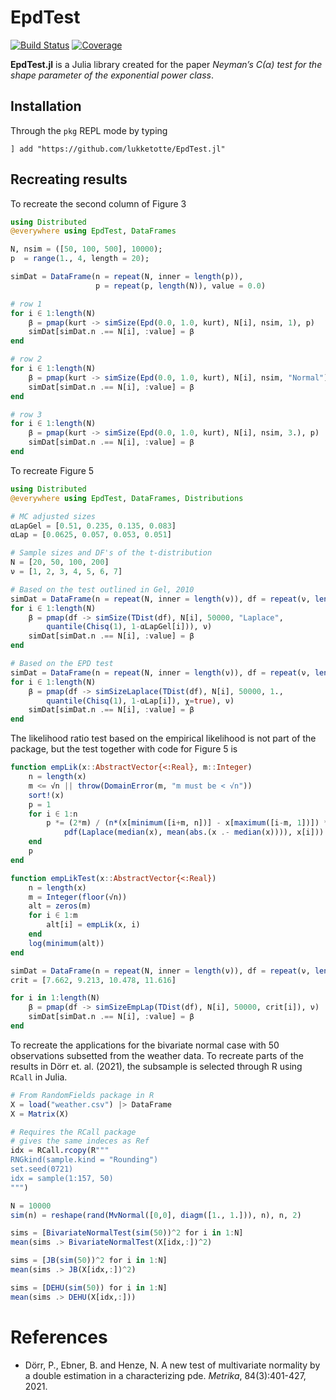 # EpdTest

[![Build Status](https://github.com/lukketotte/EpdTest.jl/workflows/CI/badge.svg)](https://github.com/lukketotte/EpdTest.jl/actions)
[![Coverage](https://codecov.io/gh/lukketotte/EpdTest.jl/branch/master/graph/badge.svg)](https://codecov.io/gh/lukketotte/EpdTest.jl)

**EpdTest.jl** is a Julia library created for the paper *Neyman’s C(α) test for the shape parameter of the exponential power class*.

## Installation
Through the `pkg` REPL mode by typing
```
] add "https://github.com/lukketotte/EpdTest.jl"
```

## Recreating results
To recreate the second column of Figure 3
```julia
using Distributed
@everywhere using EpdTest, DataFrames

N, nsim = ([50, 100, 500], 10000);
p  = range(1., 4, length = 20);

simDat = DataFrame(n = repeat(N, inner = length(p)),
                   p = repeat(p, length(N)), value = 0.0)

# row 1
for i ∈ 1:length(N)
    β = pmap(kurt -> simSize(Epd(0.0, 1.0, kurt), N[i], nsim, 1), p)
    simDat[simDat.n .== N[i], :value] = β
end

# row 2
for i ∈ 1:length(N)
    β = pmap(kurt -> simSize(Epd(0.0, 1.0, kurt), N[i], nsim, "Normal"), p)
    simDat[simDat.n .== N[i], :value] = β
end

# row 3
for i ∈ 1:length(N)
    β = pmap(kurt -> simSize(Epd(0.0, 1.0, kurt), N[i], nsim, 3.), p)
    simDat[simDat.n .== N[i], :value] = β
end
```

To recreate Figure 5
```julia
using Distributed
@everywhere using EpdTest, DataFrames, Distributions

# MC adjusted sizes
αLapGel = [0.51, 0.235, 0.135, 0.083]
αLap = [0.0625, 0.057, 0.053, 0.051]

# Sample sizes and DF's of the t-distribution
N = [20, 50, 100, 200]
ν = [1, 2, 3, 4, 5, 6, 7]

# Based on the test outlined in Gel, 2010
simDat = DataFrame(n = repeat(N, inner = length(ν)), df = repeat(ν, length(N)), value = 0.0)
for i ∈ 1:length(N)
    β = pmap(df -> simSize(TDist(df), N[i], 50000, "Laplace",
        quantile(Chisq(1), 1-αLapGel[i])), ν)
    simDat[simDat.n .== N[i], :value] = β
end

# Based on the EPD test
simDat = DataFrame(n = repeat(N, inner = length(ν)), df = repeat(ν, length(N)), value = 0.0)
for i ∈ 1:length(N)
    β = pmap(df -> simSizeLaplace(TDist(df), N[i], 50000, 1.,
        quantile(Chisq(1), 1-αLap[i]), χ=true), ν)
    simDat[simDat.n .== N[i], :value] = β
end
```
The likelihood ratio test based on the empirical likelihood is not part of the package, but the test together with code for Figure 5 is
```julia
function empLik(x::AbstractVector{<:Real}, m::Integer)
    n = length(x)
    m <= √n || throw(DomainError(m, "m must be < √n"))
    sort!(x)
    p = 1
    for i ∈ 1:n
        p *= (2*m) / (n*(x[minimum([i+m, n])] - x[maximum([i-m, 1])]) *
            pdf(Laplace(median(x), mean(abs.(x .- median(x)))), x[i]))
    end
    p
end

function empLikTest(x::AbstractVector{<:Real})
    n = length(x)
    m = Integer(floor(√n))
    alt = zeros(m)
    for i ∈ 1:m
        alt[i] = empLik(x, i)
    end
    log(minimum(alt))
end

simDat = DataFrame(n = repeat(N, inner = length(ν)), df = repeat(ν, length(N)), value = 0.0)
crit = [7.662, 9.213, 10.478, 11.616]

for i in 1:length(N)
    β = pmap(df -> simSizeEmpLap(TDist(df), N[i], 50000, crit[i]), ν)
    simDat[simDat.n .== N[i], :value] = β
end
```

To recreate the applications for the bivariate normal case with 50 observations
subsetted from the weather data. To recreate parts of the results in Dörr et. al. (2021),
the subsample is selected through R using `RCall` in Julia.
```Julia
# From RandomFields package in R
X = load("weather.csv") |> DataFrame
X = Matrix(X)

# Requires the RCall package
# gives the same indeces as Ref
idx = RCall.rcopy(R"""
RNGkind(sample.kind = "Rounding")
set.seed(0721)
idx = sample(1:157, 50)
""")

N = 10000
sim(n) = reshape(rand(MvNormal([0,0], diagm([1., 1.])), n), n, 2)

sims = [BivariateNormalTest(sim(50))^2 for i in 1:N]
mean(sims .> BivariateNormalTest(X[idx,:])^2)

sims = [JB(sim(50))^2 for i in 1:N]
mean(sims .> JB(X[idx,:])^2)

sims = [DEHU(sim(50)) for i in 1:N]
mean(sims .> DEHU(X[idx,:]))
```

# References
* Dörr, P., Ebner, B. and Henze, N. A new test of multivariate normality by
a double estimation in a characterizing pde. *Metrika*, 84(3):401-427, 2021.
